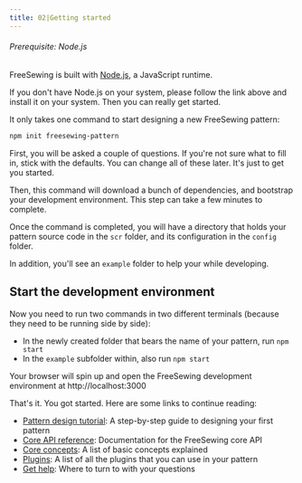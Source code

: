 ```yaml
---
title: 02|Getting started
---
```


<Note>

###### Prerequisite: Node.js

FreeSewing is built with [Node.js](https://nodejs.org/), a JavaScript runtime.

If you don't have Node.js on your system, please follow the link above and 
install it on your system. Then you can really get started.

</Note>

It only takes one command to start designing a new FreeSewing pattern:

```bash
npm init freesewing-pattern
```

First, you will be asked a couple of questions. 
If you're not sure what to fill in, stick with the defaults.
You can change all of these later. It's just to get you started.

Then, this command will download a bunch of dependencies,
and bootstrap your development environment. 
This step can take a few minutes to complete.

Once the command is completed, you will have a directory that holds your
pattern source code in the `scr` folder, and its configuration
in the `config` folder.

In addition, you'll see an `example` folder to help your while developing.

## Start the development environment

Now you need to run two commands in two different terminals (because 
they need to be running side by side):

 - In the newly created folder that bears the name of your pattern, run `npm start`
 - In the `example` subfolder within, also run `npm start`

Your browser will spin up and open the FreeSewing development environment at http://localhost:3000 


That's it. You got started. Here are some links to continue reading:

 - [Pattern design tutorial](/tutorials/pattern-design/): A step-by-step guide to designing your first pattern
 - [Core API reference](/reference/api/): Documentation for the FreeSewing core API
 - [Core concepts](/guides/concepts/): A list of basic concepts explained
 - [Plugins](/reference/plugins/): A list of all the plugins that you can use in your pattern
 - [Get help](/help): Where to turn to with your questions

